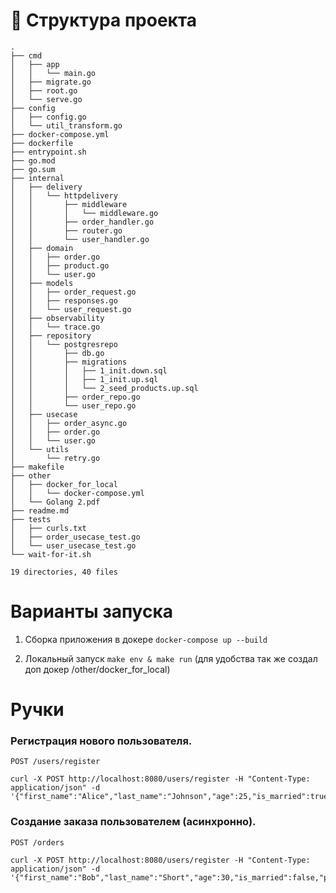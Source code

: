 # 📁 Структура проекта
```
.
├── cmd
│   ├── app
│   │   └── main.go
│   ├── migrate.go
│   ├── root.go
│   └── serve.go
├── config
│   ├── config.go
│   └── util_transform.go
├── docker-compose.yml
├── dockerfile
├── entrypoint.sh
├── go.mod
├── go.sum
├── internal
│   ├── delivery
│   │   └── httpdelivery
│   │       ├── middleware
│   │       │   └── middleware.go
│   │       ├── order_handler.go
│   │       ├── router.go
│   │       └── user_handler.go
│   ├── domain
│   │   ├── order.go
│   │   ├── product.go
│   │   └── user.go
│   ├── models
│   │   ├── order_request.go
│   │   ├── responses.go
│   │   └── user_request.go
│   ├── observability
│   │   └── trace.go
│   ├── repository
│   │   └── postgresrepo
│   │       ├── db.go
│   │       ├── migrations
│   │       │   ├── 1_init.down.sql
│   │       │   ├── 1_init.up.sql
│   │       │   └── 2_seed_products.up.sql
│   │       ├── order_repo.go
│   │       └── user_repo.go
│   ├── usecase
│   │   ├── order_async.go
│   │   ├── order.go
│   │   └── user.go
│   └── utils
│       └── retry.go
├── makefile
├── other
│   ├── docker_for_local
│   │   └── docker-compose.yml
│   └── Golang 2.pdf
├── readme.md
├── tests
│   ├── curls.txt
│   ├── order_usecase_test.go
│   └── user_usecase_test.go
└── wait-for-it.sh

19 directories, 40 files
```

# Варианты запуска

1. Сборка приложения в докере
`docker-compose up --build`

2. Локальный запуск
`make env & make run` (для удобства так же создал доп докер /other/docker_for_local)

# Ручки

### Регистрация нового пользователя.
`POST /users/register`

```
curl -X POST http://localhost:8080/users/register -H "Content-Type: application/json" -d '{"first_name":"Alice","last_name":"Johnson","age":25,"is_married":true,"password":"strongpass123"}'
```

### Создание заказа пользователем (асинхронно).
`POST /orders`

```
curl -X POST http://localhost:8080/users/register -H "Content-Type: application/json" -d '{"first_name":"Bob","last_name":"Short","age":30,"is_married":false,"password":"123"}'
```
